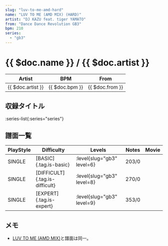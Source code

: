 ```yaml
---
slug: "luv-to-me-amd-hard"
name: "LUV TO ME (AMD MIX) (HARD)"
artist: "DJ KAZU feat. tiger YAMATO"
from: "Dance Dance Revolution GB3"
bpm: 210
series:
  - "gb3"
---
```


# {{ $doc.name }} / {{ $doc.artist }}

|Artist|BPM|From|
|------|---|----|
|{{ $doc.artist }}|{{ $doc.bpm }}|{{ $doc.from }}|

## 収録タイトル

:series-list{:series="series"}

## 譜面一覧

|PlayStyle|Difficulty|Levels|Notes|Movie|
|---------|----------|------|-----|-----|
|SINGLE|[BASIC]{.tag.is-basic}|<div class="field is-grouped is-grouped-multiline">:level{slug="gb3" level=6}</div>|203/0||
|SINGLE|[DIFFICULT]{.tag.is-difficult}|<div class="field is-grouped is-grouped-multiline">:level{slug="gb3" level=8}</div>|270/0||
|SINGLE|[EXPERT]{.tag.is-expert}|<div class="field is-grouped is-grouped-multiline">:level{slug="gb3" level=9}</div>|353/0||

## メモ

- [LUV TO ME (AMD MIX)](/songs/luv-to-me-amd)と譜面は同一。
